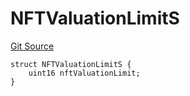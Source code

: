 # NFTValuationLimitS
[Git Source](https://github.com/thrackle-io/tron/blob/eb8a3e1cf83581100fd90ef911919e537c2c55cb/src/client/token/handler/diamond/RuleStorage.sol)


```solidity
struct NFTValuationLimitS {
    uint16 nftValuationLimit;
}
```

